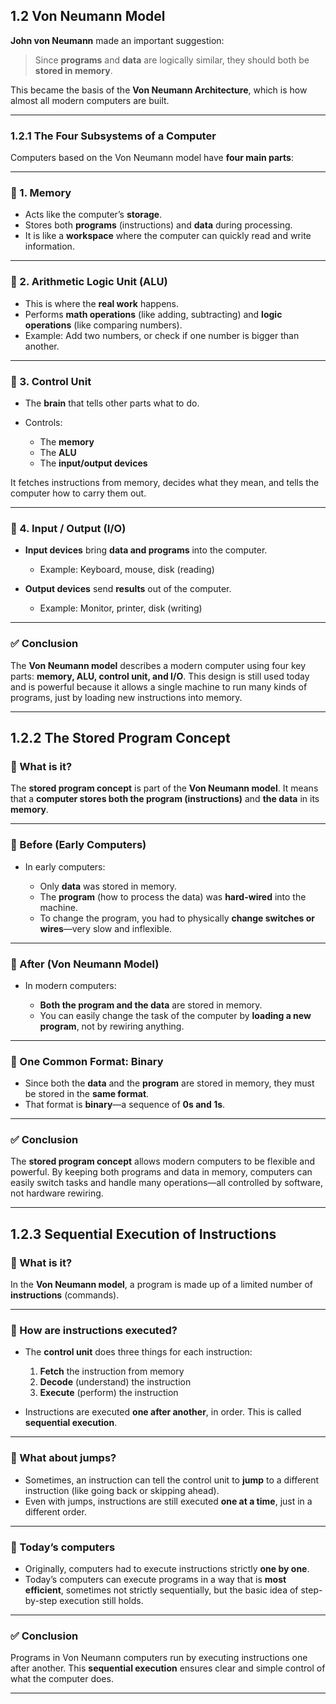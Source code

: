 ## **1.2 Von Neumann Model**

**John von Neumann** made an important suggestion:

> Since **programs** and **data** are logically similar, they should both be **stored in memory**.

This became the basis of the **Von Neumann Architecture**, which is how almost all modern computers are built.

---

### **1.2.1 The Four Subsystems of a Computer**

Computers based on the Von Neumann model have **four main parts**:

---

### 📌 1. **Memory**

* Acts like the computer’s **storage**.
* Stores both **programs** (instructions) and **data** during processing.
* It is like a **workspace** where the computer can quickly read and write information.

---

### 📌 2. **Arithmetic Logic Unit (ALU)**

* This is where the **real work** happens.
* Performs **math operations** (like adding, subtracting) and **logic operations** (like comparing numbers).
* Example: Add two numbers, or check if one number is bigger than another.

---

### 📌 3. **Control Unit**

* The **brain** that tells other parts what to do.
* Controls:

  * The **memory**
  * The **ALU**
  * The **input/output devices**

It fetches instructions from memory, decides what they mean, and tells the computer how to carry them out.

---

### 📌 4. **Input / Output (I/O)**

* **Input devices** bring **data and programs** into the computer.

  * Example: Keyboard, mouse, disk (reading)
* **Output devices** send **results** out of the computer.

  * Example: Monitor, printer, disk (writing)


---

### ✅ **Conclusion**

The **Von Neumann model** describes a modern computer using four key parts: **memory, ALU, control unit, and I/O**.
This design is still used today and is powerful because it allows a single machine to run many kinds of programs, just by loading new instructions into memory.

---

## **1.2.2 The Stored Program Concept**

### 📌 What is it?

The **stored program concept** is part of the **Von Neumann model**.
It means that a **computer stores both the program (instructions)** and **the data** in its **memory**.

---

### 📌 Before (Early Computers)

* In early computers:

  * Only **data** was stored in memory.
  * The **program** (how to process the data) was **hard-wired** into the machine.
  * To change the program, you had to physically **change switches or wires**—very slow and inflexible.

---

### 📌 After (Von Neumann Model)

* In modern computers:

  * **Both the program and the data** are stored in memory.
  * You can easily change the task of the computer by **loading a new program**, not by rewiring anything.

---

### 📌 One Common Format: Binary

* Since both the **data** and the **program** are stored in memory, they must be stored in the **same format**.
* That format is **binary**—a sequence of **0s and 1s**.

---

### ✅ **Conclusion**

The **stored program concept** allows modern computers to be flexible and powerful.
By keeping both programs and data in memory, computers can easily switch tasks and handle many operations—all controlled by software, not hardware rewiring.

---


## **1.2.3 Sequential Execution of Instructions**

### 📌 What is it?

In the **Von Neumann model**, a program is made up of a limited number of **instructions** (commands).

---

### 📌 How are instructions executed?

* The **control unit** does three things for each instruction:

  1. **Fetch** the instruction from memory
  2. **Decode** (understand) the instruction
  3. **Execute** (perform) the instruction

* Instructions are executed **one after another**, in order. This is called **sequential execution**.

---

### 📌 What about jumps?

* Sometimes, an instruction can tell the control unit to **jump** to a different instruction (like going back or skipping ahead).
* Even with jumps, instructions are still executed **one at a time**, just in a different order.

---

### 📌 Today’s computers

* Originally, computers had to execute instructions strictly **one by one**.
* Today’s computers can execute programs in a way that is **most efficient**, sometimes not strictly sequentially, but the basic idea of step-by-step execution still holds.

---

### ✅ **Conclusion**

Programs in Von Neumann computers run by executing instructions one after another.
This **sequential execution** ensures clear and simple control of what the computer does.

---



